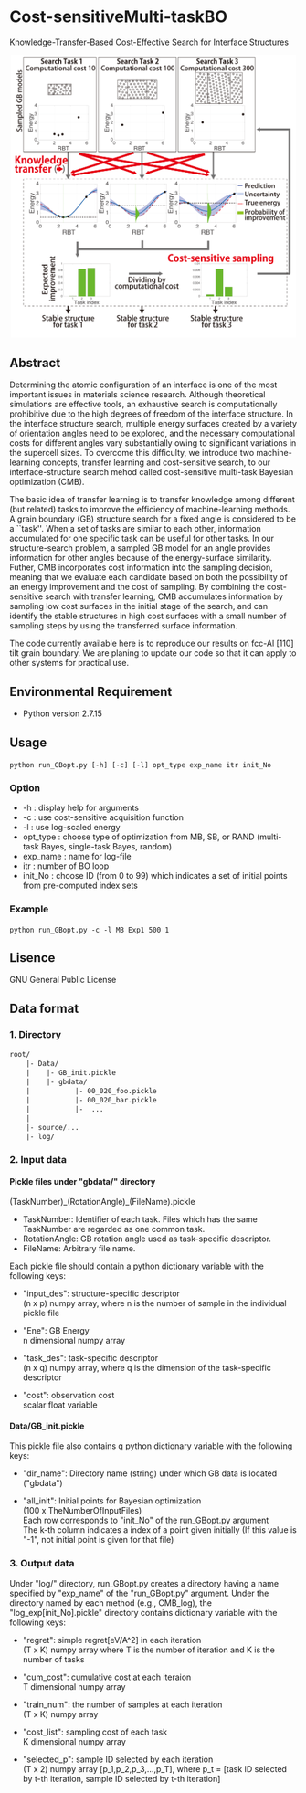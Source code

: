 # Cost-sensitiveMulti-taskBO
Knowledge-Transfer-Based Cost-Effective Search for Interface Structures

<div align="center">
<img src="figs/fig.png" width="500px">
</div>

## Abstract

Determining the atomic configuration of an interface is one of the most important issues in materials science research. Although theoretical simulations are effective tools, an exhaustive search is computationally prohibitive due to the high degrees of freedom of the interface structure. In the interface structure search, multiple energy surfaces created by a variety of orientation angles need to be explored, and the necessary computational costs for different angles vary substantially owing to significant variations in the supercell sizes. To overcome this difficulty, we introduce two machine-learning concepts, transfer learning and cost-sensitive search, to our interface-structure search mehod called cost-sensitive multi-task Bayesian optimization (CMB).

The basic idea of transfer learning is to transfer knowledge among different (but related) tasks to improve the efficiency of machine-learning methods. A grain boundary (GB) structure search for a fixed angle is considered to be a ``task''. When a set of tasks are similar to each other, information accumulated for one specific task can be useful for other tasks. In our structure-search problem, a sampled GB model for an angle provides information for other angles because of the energy-surface similarity. Futher, CMB incorporates cost information into the sampling decision, meaning that we evaluate each candidate based on both the possibility of an energy improvement and the cost of sampling. By combining the cost-sensitive search with transfer learning, CMB accumulates information by sampling low cost surfaces in the initial stage of the search, and can identify the stable structures in high cost surfaces with a small number of sampling steps by using the transferred surface information.

The code currently available here is to reproduce our results on fcc-Al [110] tilt grain boundary. We are planing to update our code so that it can apply to other systems for practical use.

## Environmental Requirement
- Python version 2.7.15

## Usage
`python run_GBopt.py [-h] [-c] [-l] opt_type exp_name itr init_No`

### Option
- -h : display help for arguments
- -c : use cost-sensitive acquisition function
- -l : use log-scaled energy
- opt_type : choose type of optimization from MB, SB, or RAND (multi-task Bayes, single-task Bayes, random)
- exp_name : name for log-file
- itr : number of BO loop
- init_No : choose ID (from 0 to 99) which indicates a set of initial points from pre-computed index sets 

### Example
`python run_GBopt.py -c -l MB Exp1 500 1`

## Lisence
GNU General Public License

## Data format

### 1. Directory

```
root/
    |- Data/
    |    |- GB_init.pickle
    |    |- gbdata/
    |           |- 00_020_foo.pickle
    |           |- 00_020_bar.pickle
    |           |-  ...
    |
    |- source/...
    |- log/
```

### 2. Input data 

#### Pickle files under "gbdata/" directory

(TaskNumber)\_(RotationAngle)\_(FileName).pickle

- TaskNumber: Identifier of each task. Files which has the same TaskNumber are regarded as one common task.  
- RotationAngle: GB rotation angle used as task-specific descriptor.  
- FileName: Arbitrary file name.  

Each pickle file should contain a python dictionary variable with the following keys:

- "input_des": structure-specific descriptor  
             (n x p) numpy array, where n is the number of sample in the individual pickle file  

- "Ene": GB Energy  
       n dimensional numpy array

- "task_des": task-specific descriptor  
            (n x q) numpy array, where q is the dimension of the task-specific descriptor  
        
- "cost": observation cost  
        scalar float variable  

#### Data/GB_init.pickle

This pickle file also contains q python dictionary variable with the following keys:

- "dir_name": Directory name (string) under which GB data is located ("gbdata")  

- "all_init": Initial points for Bayesian optimization  
            (100 x TheNumberOfInputFiles)  
            Each row corresponds to "init_No" of the run_GBopt.py argument  
	    The k-th column indicates a index of a point given initially (If this value is "-1", not initial point is given for that file)  

### 3. Output data

Under "log/" directory, run_GBopt.py creates a directory having a name specified by "exp_name" of the "run_GBopt.py" argument. Under the directory named by each method (e.g., CMB_log), the "log_exp[init_No].pickle" directory contains dictionary variable with the following keys:

- "regret": simple regret[eV/A^2] in each iteration  
        (T x K) numpy array where T is the number of iteration and K is the number of tasks  

- "cum_cost": cumulative cost at each iteraion  
        T dimensional numpy array  
    
- "train_num": the number of samples at each iteration  
        (T x K) numpy array  
    
- "cost_list": sampling cost of each task  
        K dimensional numpy array  
    
- "selected_p": sample ID selected by each iteration  
        (T x 2) numpy array [p_1,p_2,p_3,...,p_T], where p_t = [task ID selected by t-th iteration, sample ID selected by t-th iteration]
